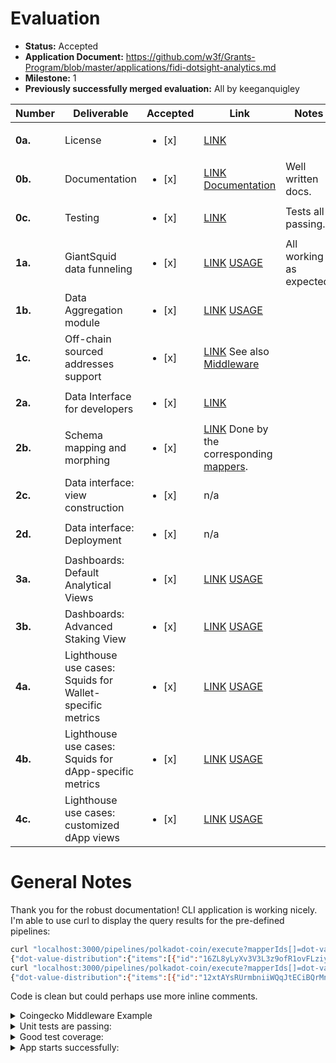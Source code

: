 # Evaluation

- **Status:** Accepted
- **Application Document:** https://github.com/w3f/Grants-Program/blob/master/applications/fidi-dotsight-analytics.md
- **Milestone:** 1
- **Previously successfully merged evaluation:** All by keeganquigley

| Number | Deliverable | Accepted | Link | Notes |
| ------------- | ------------- | ------------- | ------------- | ------------- |
| **0a.** | License | <ul><li>[x] </li></ul> | [LINK](https://github.com/fidi-tech/dotsight/blob/main/LICENSE) | 
| **0b.** | Documentation | <ul><li>[x] </li></ul> |[LINK](https://github.com/fidi-tech/dotsight/blob/main/README.md) [Documentation](https://docs.fidi.tech/)| Well written docs. |
| **0c.** | Testing | <ul><li>[x] </li></ul> | [LINK](https://github.com/fidi-tech/dotsight/blob/12280b45f5f1ddd855d6b91eaee4abbf1916f534/src/data-sources/collection/debank/wallet.datasource.spec.ts#L5) |  Tests all passing.
| **1a.** | GiantSquid data funneling | <ul><li>[x] </li></ul> | [LINK](https://github.com/fidi-tech/dotsight/blob/12280b45f5f1ddd855d6b91eaee4abbf1916f534/src/data-sources/collection/giant-squid/stats/wallet-token.datasource.ts#L22) [USAGE](https://github.com/fidi-tech/dotsight/blob/main/README.md#sample-pipeline-subsquid-sourced) | All working as expected.
| **1b.** | Data Aggregation module | <ul><li>[x] </li></ul> | [LINK](https://github.com/fidi-tech/dotsight/tree/12280b45f5f1ddd855d6b91eaee4abbf1916f534/src/pipelines/services/pipeline/config) [USAGE](https://github.com/fidi-tech/dotsight/blob/main/README.md#pipeline-creation) |  
| **1c.** | Off-chain sourced addresses support | <ul><li>[x] </li></ul> | [LINK](https://github.com/fidi-tech/dotsight/blob/main/src/middlewares/collection/coingecko/wallet-token-price.middleware.ts) See also [Middleware](https://github.com/fidi-tech/dotsight/blob/main/README.md#middlewares) |
| **2a.** | Data Interface for developers | <ul><li>[x] </li></ul> |[LINK](https://github.com/fidi-tech/dotsight/tree/main#contributing) |
| **2b.** | Schema mapping and morphing | <ul><li>[x] </li></ul> | [LINK](https://github.com/fidi-tech/dotsight/blob/main/src/mappers/abstract.mapper.ts) Done by the corresponding [mappers](https://github.com/fidi-tech/dotsight/blob/main/README.md#mappers). |
| **2c.** | Data interface: view construction | <ul><li>[x] </li></ul> | n/a | |
| **2d.** | Data interface: Deployment | <ul><li>[x] </li></ul> | n/a | |
| **3a.** | Dashboards: Default Analytical Views | <ul><li>[x] </li></ul> | [LINK](https://github.com/fidi-tech/dotsight/blob/12280b45f5f1ddd855d6b91eaee4abbf1916f534/src/data-sources/collection/giant-squid/stats/wallet-token.datasource.ts#L22) [USAGE](https://github.com/fidi-tech/dotsight/blob/main/README.md#sample-pipeline-subsquid-sourced)  | 
| **3b.** | Dashboards: Advanced Staking View | <ul><li>[x] </li></ul> | [LINK](https://github.com/fidi-tech/dotsight/blob/12280b45f5f1ddd855d6b91eaee4abbf1916f534/src/data-sources/collection/giant-squid/stats/wallet-token.datasource.ts#L22) [USAGE](https://github.com/fidi-tech/dotsight/blob/main/README.md#sample-pipeline-subsquid-sourced) |  |
| **4a.** | Lighthouse use cases: Squids for Wallet-specific metrics | <ul><li>[x] </li></ul> |  [LINK](https://github.com/fidi-tech/dotsight/blob/12280b45f5f1ddd855d6b91eaee4abbf1916f534/src/data-sources/collection/giant-squid/stats/wallet-token.datasource.ts#L22) [USAGE](https://github.com/fidi-tech/dotsight/blob/main/README.md#sample-pipeline-subsquid-sourced) |   | 
| **4b.** | Lighthouse use cases: Squids for dApp-specific metrics | <ul><li>[x] </li></ul> | [LINK](https://github.com/fidi-tech/dotsight/blob/12280b45f5f1ddd855d6b91eaee4abbf1916f534/src/data-sources/collection/giant-squid/stats/wallet-token.datasource.ts#L22) [USAGE](https://github.com/fidi-tech/dotsight/blob/main/README.md#sample-pipeline-subsquid-sourced)  |   |
| **4c.** | Lighthouse use cases: customized dApp views | <ul><li>[x] </li></ul> | [LINK](https://github.com/fidi-tech/dotsight/blob/12280b45f5f1ddd855d6b91eaee4abbf1916f534/src/data-sources/collection/giant-squid/stats/wallet-token.datasource.ts#L22) [USAGE](https://github.com/fidi-tech/dotsight/blob/main/README.md#sample-pipeline-subsquid-sourced) |  |

# General Notes

Thank you for the robust documentation! CLI application is working nicely. I'm able to use curl to display the query results for the pre-defined pipelines:
```sh
curl "localhost:3000/pipelines/polkadot-coin/execute?mapperIds[]=dot-value-distribution&walletIds[]=16ZL8yLyXv3V3L3z9ofR1ovFLziyXaN1DPq4yffMAZ9czzBD&walletIds"
{"dot-value-distribution":{"items":[{"id":"16ZL8yLyXv3V3L3z9ofR1ovFLziyXaN1DPq4yffMAZ9czzBD-DOT","name":"16ZL8yLyXv3V3L3z9ofR1ovFLziyXaN1DPq4yffMAZ9czzBD","value":{"usd":245301175.01310474}}]}}%                                                  
curl "localhost:3000/pipelines/polkadot-coin/execute?mapperIds[]=dot-value-distribution&walletIds[]=16ZL8yLyXv3V3L3z9ofR1ovFLziyXaN1DPq4yffMAZ9czzBD&walletIds[]=12xtAYsRUrmbniiWQqJtECiBQrMn8AypQcXhnQAc6RB6XkLW&currencies[]=eth&currencies[]=usd"
{"dot-value-distribution":{"items":[{"id":"12xtAYsRUrmbniiWQqJtECiBQrMn8AypQcXhnQAc6RB6XkLW-DOT","name":"12xtAYsRUrmbniiWQqJtECiBQrMn8AypQcXhnQAc6RB6XkLW","value":{"eth":98579.6938809727,"usd":161788639.5382557}},{"id":"16ZL8yLyXv3V3L3z9ofR1ovFLziyXaN1DPq4yffMAZ9czzBD-DOT","name":"16ZL8yLyXv3V3L3z9ofR1ovFLziyXaN1DPq4yffMAZ9czzBD","value":{"eth":149464.8500070791,"usd":245301175.01310474}}]}}%
```
Code is clean but could perhaps use more inline comments.

<details>

  <summary>Coingecko Middleware Example</summary>

  ```ts
[CoingeckoWalletTokenPriceMiddleware][Request] GET https://api.coingecko.com/coins/list
[CoingeckoWalletTokenPriceMiddleware][Response] GET https://api.coingecko.com/coins/list 200:OK
[CoingeckoWalletTokenPriceMiddleware][Request] GET https://api.coingecko.com/simple/price
[CoingeckoWalletTokenPriceMiddleware][Response] GET https://api.coingecko.com/simple/price 200:OK
[CoingeckoWalletTokenPriceMiddleware][Request] GET https://api.coingecko.com/coins/list
[CoingeckoWalletTokenPriceMiddleware][Response] GET https://api.coingecko.com/coins/list 200:OK
[CoingeckoWalletTokenPriceMiddleware][Request] GET https://api.coingecko.com/simple/price
[CoingeckoWalletTokenPriceMiddleware][Response] GET https://api.coingecko.com/simple/price 200:OK
[CoingeckoWalletTokenPriceMiddleware][Request] GET https://api.coingecko.com/coins/list
[CoingeckoWalletTokenPriceMiddleware][Response] GET https://api.coingecko.com/coins/list 200:OK
[CoingeckoWalletTokenPriceMiddleware][Request] GET https://api.coingecko.com/simple/price
[CoingeckoWalletTokenPriceMiddleware][Response] GET https://api.coingecko.com/simple/price 200:OK
[CoingeckoWalletTokenPriceMiddleware][Request] GET https://api.coingecko.com/coins/list
[CoingeckoWalletTokenPriceMiddleware][Response] GET https://api.coingecko.com/coins/list 200:OK
[CoingeckoWalletTokenPriceMiddleware][Request] GET https://api.coingecko.com/simple/price
[CoingeckoWalletTokenPriceMiddleware][Response] GET https://api.coingecko.com/simple/price 200:OK
```
</details>

<details>
  
  <summary>Unit tests are passing:</summary>

  ```ts
 PASS  src/data-sources/collection/debank/wallet-token.datasource.spec.ts
 PASS  src/data-sources/collection/debank/wallet-token.protocol.datasource.spec.ts
 PASS  src/data-sources/collection/dapp-radar/protocol.datasource.spec.ts
 PASS  src/data-sources/collection/debank/wallet.datasource.spec.ts
 PASS  src/data-sources/collection/giant-squid/stats/wallet-token.datasource.spec.ts
 PASS  src/mappers/collection/distribution/distribution.mapper.spec.ts
 PASS  src/pipelines/services/execute-pipeline/execute-pipeline.service.spec.ts (5.865 s)
 PASS  src/middlewares/services/middleware/middleware.service.spec.ts
 PASS  src/pipelines/services/pipeline/pipeline.service.spec.ts
 PASS  src/pipelines/pipelines.controller.spec.ts
 PASS  src/mappers/abstract.mapper.spec.ts
 PASS  src/mappers/services/mapper/mapper.service.spec.ts
 PASS  src/mixers/abstract.mixer.spec.ts
 PASS  src/data-sources/services/data-source/data-source.service.spec.ts
 PASS  src/mixers/services/mixer/mixer.service.spec.ts

Test Suites: 15 passed, 15 total
Tests:       49 passed, 49 total
Snapshots:   0 total
Time:        7.284 s
Ran all test suites.
ubuntu@ip-172-31-18-129:~/dotsight$ 
```
</details>

<details>

  <summary>Good test coverage:</summary>
  
```ts
  -----------------------------------------------|---------|----------|---------|---------|-------------------
File                                           | % Stmts | % Branch | % Funcs | % Lines | Uncovered Line #s
-----------------------------------------------|---------|----------|---------|---------|-------------------
All files                                      |   74.88 |    47.72 |   83.33 |    75.5 |
 src                                           |       0 |      100 |       0 |       0 |
  app.module.ts                                |       0 |      100 |     100 |       0 | 1-7
  main.ts                                      |       0 |      100 |       0 |       0 | 1-24
 src/common                                    |      60 |      100 |      20 |   55.55 |
  currecies.ts                                 |     100 |      100 |     100 |     100 |
  http.ts                                      |   55.55 |      100 |      20 |      50 | 8-13,19-24
 src/data-sources                              |   66.66 |      100 |     100 |   72.72 |
  abstract.data-source.ts                      |     100 |      100 |     100 |     100 |
  abstract.protocol.data-source.ts             |     100 |      100 |     100 |     100 |
  abstract.wallet-token.data-source.ts         |     100 |      100 |     100 |     100 |
  abstract.wallet.data-source.ts               |     100 |      100 |     100 |     100 |
  data-sources.module.ts                       |       0 |      100 |     100 |       0 | 1-8
 src/data-sources/collection                   |     100 |      100 |     100 |     100 |
  index.ts                                     |     100 |      100 |     100 |     100 |
 src/data-sources/collection/dapp-radar        |     100 |       50 |     100 |     100 |
  protocol.datasource.ts                       |     100 |       50 |     100 |     100 | 70-84
 src/data-sources/collection/debank            |     100 |    83.33 |     100 |     100 |
  wallet-token.datasource.ts                   |     100 |      100 |     100 |     100 |
  wallet-token.protocol.datasource.ts          |     100 |    66.66 |     100 |     100 | 139
  wallet.datasource.ts                         |     100 |      100 |     100 |     100 |
 src/data-sources/collection/giant-squid/stats |     100 |      100 |     100 |     100 |
  wallet-token.datasource.ts                   |     100 |      100 |     100 |     100 |
 src/data-sources/entities                     |     100 |      100 |     100 |     100 |
  data-source.entity.ts                        |     100 |      100 |     100 |     100 |
 src/data-sources/services/data-source         |     100 |      100 |     100 |     100 |
  data-source.service.ts                       |     100 |      100 |     100 |     100 |
 src/mappers                                   |   42.85 |      100 |     100 |      50 |
  abstract.mapper.ts                           |     100 |      100 |     100 |     100 |
  mappers.module.ts                            |       0 |      100 |     100 |       0 | 1-8
 src/mappers/collection                        |     100 |      100 |     100 |     100 |
  index.ts                                     |     100 |      100 |     100 |     100 |
 src/mappers/collection/distribution           |     100 |      100 |     100 |     100 |
  distribution.mapper.ts                       |     100 |      100 |     100 |     100 |
 src/mappers/entities                          |     100 |      100 |     100 |     100 |
  mapper.entity.ts                             |     100 |      100 |     100 |     100 |
 src/mappers/services/mapper                   |     100 |      100 |     100 |     100 |
  mapper.service.ts                            |     100 |      100 |     100 |     100 |
 src/middlewares                               |   30.76 |      100 |     100 |   33.33 |
  abstract.middleware.ts                       |     100 |      100 |     100 |     100 |
  abstract.protocol.middleware.ts              |       0 |      100 |     100 |       0 | 1-4
  abstract.wallet-token.middleware.ts          |     100 |      100 |     100 |     100 |
  abstract.wallet.middleware.ts                |       0 |      100 |     100 |       0 | 1-4
  middlewares.module.ts                        |       0 |      100 |     100 |       0 | 1-10
 src/middlewares/collection                    |     100 |      100 |     100 |     100 |
  index.ts                                     |     100 |      100 |     100 |     100 |
 src/middlewares/collection/coingecko          |   16.39 |     5.55 |   16.66 |   16.66 |
  wallet-token-price.middleware.ts             |   16.39 |     5.55 |   16.66 |   16.66 | 35,48-177
 src/middlewares/entities                      |     100 |      100 |     100 |     100 |
  middleware.entity.ts                         |     100 |      100 |     100 |     100 |
 src/middlewares/services/middleware           |     100 |      100 |     100 |     100 |
  middleware.service.ts                        |     100 |      100 |     100 |     100 |
 src/mixers                                    |   63.63 |      100 |     100 |      70 |
  abstract.mixer.ts                            |     100 |      100 |     100 |     100 |
  mixers.module.ts                             |       0 |      100 |     100 |       0 | 1-8
 src/mixers/entities                           |     100 |      100 |     100 |     100 |
  mixer.entity.ts                              |     100 |      100 |     100 |     100 |
 src/mixers/services/mixer                     |     100 |      100 |     100 |     100 |
  mixer.service.ts                             |     100 |      100 |     100 |     100 |
 src/pipelines                                 |   44.44 |      100 |     100 |   43.75 |
  pipelines.controller.ts                      |     100 |      100 |     100 |     100 |
  pipelines.module.ts                          |       0 |      100 |     100 |       0 | 1-15
 src/pipelines/dto                             |     100 |      100 |     100 |     100 |
  execute-pipeline.dto.ts                      |     100 |      100 |     100 |     100 |
 src/pipelines/entities                        |     100 |      100 |     100 |     100 |
  pipeline.entity.ts                           |     100 |      100 |     100 |     100 |
 src/pipelines/services/execute-pipeline       |   95.74 |      100 |     100 |   95.45 |
  execute-pipeline.service.ts                  |   95.74 |      100 |     100 |   95.45 | 94-98
 src/pipelines/services/pipeline               |     100 |      100 |     100 |     100 |
  pipeline.service.ts                          |     100 |      100 |     100 |     100 |
 src/pipelines/services/pipeline/config        |   88.88 |        0 |     100 |   88.88 |
  debank.pipeline.config.ts                    |     100 |      100 |     100 |     100 |
  pipeline.config.ts                           |   85.71 |        0 |     100 |   85.71 | 7
  polkadot.pipeline.config.ts                  |     100 |      100 |     100 |     100 |
-----------------------------------------------|---------|----------|---------|---------|-------------------

Test Suites: 15 passed, 15 total
Tests:       49 passed, 49 total
Snapshots:   0 total
Time:        7.32 s
Ran all test suites.
```
</details>

<details>

  <summary>App starts successfully:</summary>

```ts
> @fidi/dotsight@0.0.1 start
> nest start

[Nest] 5405  - 09/15/2023, 3:23:26 PM     LOG [NestFactory] Starting Nest application...
[Nest] 5405  - 09/15/2023, 3:23:26 PM     LOG [InstanceLoader] AppModule dependencies initialized +6ms
[Nest] 5405  - 09/15/2023, 3:23:26 PM     LOG [InstanceLoader] MappersModule dependencies initialized +0ms
[Nest] 5405  - 09/15/2023, 3:23:26 PM     LOG [InstanceLoader] DataSourcesModule dependencies initialized +0ms
[Nest] 5405  - 09/15/2023, 3:23:26 PM     LOG [InstanceLoader] MixersModule dependencies initialized +0ms
[Nest] 5405  - 09/15/2023, 3:23:26 PM     LOG [InstanceLoader] MiddlewaresModule dependencies initialized +0ms
[Nest] 5405  - 09/15/2023, 3:23:26 PM     LOG [InstanceLoader] HttpModule dependencies initialized +0ms
[Nest] 5405  - 09/15/2023, 3:23:26 PM     LOG [InstanceLoader] PipelinesModule dependencies initialized +0ms
[Nest] 5405  - 09/15/2023, 3:23:26 PM     LOG [RoutesResolver] PipelinesController {/pipelines}: +13ms
[Nest] 5405  - 09/15/2023, 3:23:26 PM     LOG [RouterExplorer] Mapped {/pipelines/:pipelineId/execute, GET} route +1ms
[Nest] 5405  - 09/15/2023, 3:23:26 PM     LOG [NestApplication] Nest application successfully started +1ms
```
</details>
